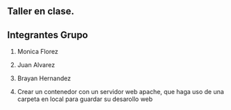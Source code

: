 ## Taller en clase.
## Integrantes Grupo

1. Monica Florez
2. Juan Alvarez
3. Brayan Hernandez

1. Crear un contenedor con un servidor web apache, que haga uso de una carpeta en local para guardar su desarollo web



